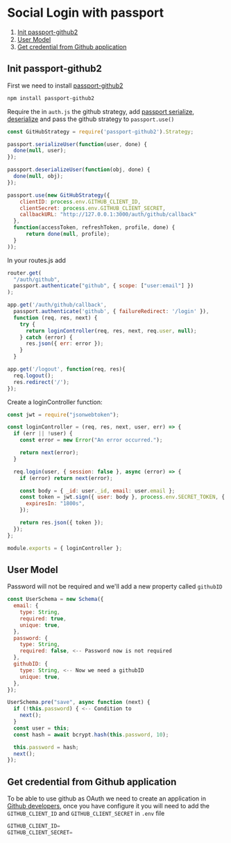 # Social Login with passport

1. [ Init passport-github2 ](#install-github-strategy)
1. [ User Model ](#user-model)
2. [ Get credential from Github application ](#github-application)

<a name="init-github-strategy"></a>

## Init passport-github2

First we need to install [passport-github2](http://www.passportjs.org/packages/passport-github2/)

```sh
npm install passport-github2
```

Require the in `auth.js` the github strategy, add [passport serialize, deserialize](https://stackoverflow.com/a/27637668/9095807) and pass the github strategy to `passport.use()`

```js
const GitHubStrategy = require('passport-github2').Strategy;

passport.serializeUser(function(user, done) {
  done(null, user);
});

passport.deserializeUser(function(obj, done) {
  done(null, obj);
});

passport.use(new GitHubStrategy({
    clientID: process.env.GITHUB_CLIENT_ID,
    clientSecret: process.env.GITHUB_CLIENT_SECRET,
    callbackURL: "http://127.0.0.1:3000/auth/github/callback"
  },
  function(accessToken, refreshToken, profile, done) {
      return done(null, profile);
  }
));
```

In your routes.js add

```js
router.get(
  "/auth/github",
  passport.authenticate("github", { scope: ["user:email"] })
);

app.get('/auth/github/callback', 
  passport.authenticate('github', { failureRedirect: '/login' }),
  function (req, res, next) {
    try {
      return loginController(req, res, next, req.user, null);
    } catch (error) {
      res.json({ err: error });
    }
  }

app.get('/logout', function(req, res){
  req.logout();
  res.redirect('/');
});
```

Create a loginController function:

```js
const jwt = require("jsonwebtoken");

const loginController = (req, res, next, user, err) => {
  if (err || !user) {
    const error = new Error("An error occurred.");

    return next(error);
  }

  req.login(user, { session: false }, async (error) => {
    if (error) return next(error);

    const body = { _id: user._id, email: user.email };
    const token = jwt.sign({ user: body }, process.env.SECRET_TOKEN, {
      expiresIn: "1800s",
    });

    return res.json({ token });
  });
};

module.exports = { loginController };
```

<a name="user-model"></a>

## User Model

Password will not be required and we'll add a new property called `githubID`

```js
const UserSchema = new Schema({
  email: {
    type: String,
    required: true,
    unique: true,
  },
  password: {
    type: String,
    required: false, <-- Password now is not required
  },
  githubID: {
    type: String, <-- Now we need a githubID
    unique: true,
  },
});

UserSchema.pre("save", async function (next) {
  if (!this.password) { <-- Condition to 
    next();
  }
  const user = this;
  const hash = await bcrypt.hash(this.password, 10);

  this.password = hash;
  next();
});
```

<a name="github-application"></a>
## Get credential from Github application

To be able to use github as OAuth we need to create an application in [Github developers](https://github.com/settings/developers), once you have configure it you will need to add the `GITHUB_CLIENT_ID` and `GITHUB_CLIENT_SECRET` in `.env` file

```js
GITHUB_CLIENT_ID=
GITHUB_CLIENT_SECRET=
```